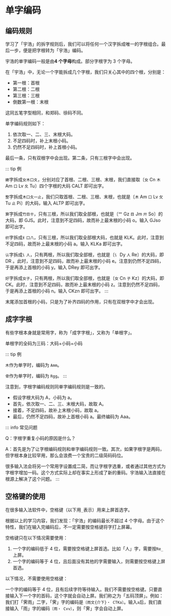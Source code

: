 <script setup>
import Chaifen from '@/chaifen/Chaifen.vue'
</script>

# 单字编码

## 编码规则

学习了「宇浩」的拆字规则后，我们可以将任何一个汉字拆成唯一的字根组合。最后一步，便是把字根转为「宇浩」编码。

宇浩的单字编码一般是由**4 个字母**构成。部分字根字为 3 个字母。

在「宇浩」中，无论一个字能拆成几个字根，我们只关心其中的四个根，分别是：

- 第一根：首根
- 第二根：二根
- 第三根：三根
- 倒数第一根：末根

这同五笔字型相同，和郑码、徐码不同。

单字编码规则如下：

1. 依次取一、二、三、末根大码。
2. 不足四码时，补上末根小码。
3. 仍然不足四码时，补上首根小码。

最后一条，只有双根字中会出现。第二条，只有三根字中会出现。

::: tip 例

`嫩`字拆成`女木口夂`，分别对应了首根、二根、三根、末根，我们直接取〔`女` Cn `木` Am `口` Lv `夂` Tu〕四个字根的大码 CALT 即可出字。
<Chaifen char='嫩' :parts='[3,1,3,3,4]' :colors='[1,2,3,2,4]' />

`整`字拆成`木口夂一止`，我们只取首根、二根、三根、末根，也就是〔`木` Am `口` Lv `攵` Tu `止` Pi〕的大码，输入 ALTP 即可出字。
<Chaifen char='整' :parts='[1,3,3,4,1,4]' :colors='[1,2,1,3,4,5]' />

`算`字拆成`竹目卄`，只有三根，所以我们取全部根，也就是〔`𥫗` Gz `目` Jm `廾` So〕的大码，即 GJS。此时，注意到不足四码，故而补上最末根的小码 o。输入 GJso 即可出字。
<Chaifen char='算' :parts='[6,5,3]' />

`织`字拆成`纟口八`，只有三根，所以我们取全部根大码，也就是 KLK。此时，注意到不足四码，故而补上最末根的小码 a。输入 KLKa 即可出字。
<Chaifen char='织' :parts='[3,3,2]' />

`认`字拆成`讠人`，只有两根，所以我们取全部根，也就是〔`讠` Dy `人` Re〕的大码，即 DR 。此时，注意到不足四码，故而补上最末根的小码 e。注意到仍然不足四码，于是再添上首根的小码 y。输入 DRey 即可出字。
<Chaifen char='认' :parts='[2,2]' />

`好`字拆成`女子`，只有两根，所以我们取全部根，也就是〔`女` Cn `子` Kz〕的大码，即 CK。此时，注意到不足四码，故而补上最末根的小码 z。注意到仍然不足四码，于是再添上首根的小码 n。输入 CKzn 即可出字。
<Chaifen char='好' :parts='[3,3]' />
:::

末尾添加首根的小码，只是为了补齐四码的作用，只有在双根字中才会出现。

## 成字字根

有些字根本身就是常用字，称为「成字字根」，又称为「单根字」。

单根字的全码为三码：大码+小码+小码

::: tip 例

`木`作为单字时，编码为 `Amm`。

`骨`作为单字时，编码为 `Rgg`。
:::

注意到，字根字编码规则同单字编码规则是一致的。

- 假设字根大码为 A，小码为 a。  
- 首先，依次取一、二、三、末根大码，故取 A。  
- 接着，不足四码，故补上末根小码，故取 a。  
- 最后，仍然不足四码，故补上首根小码 a。最终编码为 Aaa。

::: info 常见问题

Q：字根字重复小码的原因是什么？  

A：首先是为了让字根编码规则和单字编码规则一致。其次，如果字根字是两码，但字根本身比较罕用，那么会浪费一个宝贵的二级简码码位。  

很多输入法会将另一个常用字设置成二简，而让字根字选重，或者通过其他方式为字根字增加一码。这个方式实际上却在事实上形成了新的重码。宇浩输入法直接在根源上解决了这个问题。
:::

## 空格键的使用

在很多输入法软件中，空格键（以下用`_`表示）用来上屏首选字。

根据以上的学习内容，我们发现：「宇浩」的编码最长不超过 4 个字母。由于这个特性，我们在输入完编码后，不一定需要按空格键将字打上屏幕。

空格键只在以下情况需要使用：

1. 一个字的编码低于 4 位，需要按空格键上屏首选。比如「人」字，需要按`Re_`上屏。
2. 一个字的编码等于 4 位，且后面没有其他的字需要输入，则需要按空格键上屏首选。

以下情况，不需要使用空格键：

一个字的编码等于 4 位，且有后续字符等待输入。我们不需要按空格键。只要直接输入下一个字的首码，这个字就会自动上屏。我们称之为「五码顶屏」。例如：我们打「霁雨」二字，「霁」字的编码是`〔雨文{介下}・ CTKa〕`。输入`a`后，我们直接输入「雨」字的编码`〔雨・ Cvv〕`，则「霁」字会自动上屏。
<div class="flex justify-left flex-wrap">
<Chaifen char='霁' :parts='[8,4,2]' />
<Chaifen char='雨' :parts='[8]' />
</div>
